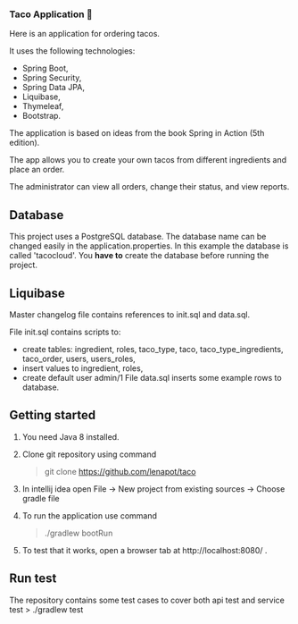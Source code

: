 ### Taco Application 🌮
Here is an application for ordering tacos.

It uses the following technologies:
- Spring Boot,
- Spring Security,
- Spring Data JPA,
- Liquibase,
- Thymeleaf,
- Bootstrap.

The application is based on ideas from the book Spring in Action (5th edition).

The app allows you to create your own tacos from different ingredients and place an order.

The administrator can view all orders, change their status, and view reports.

## Database

This project uses a PostgreSQL database. The database name can be changed easily in the application.properties.
In this example the database is called 'tacocloud'.
You **have to** create the database before running the project.

## Liquibase

Master changelog file contains references to init.sql and data.sql.

File init.sql contains scripts to:
   - create tables: ingredient, roles, taco_type, taco, taco_type_ingredients, taco_order, users, users_roles, 
   - insert values to ingredient, roles, 
   - create default user admin/1
File data.sql inserts some example rows to database.

## Getting started

1) You need Java 8 installed.

2) Clone git repository using command
    > git clone https://github.com/lenapot/taco

3) In intellij idea open File -> New project from existing sources -> Choose gradle file

4) To run the application use command
	> ./gradlew bootRun

5) To test that it works, open a browser tab at http://localhost:8080/ .

## Run test
The repository contains some test cases to cover both api test and service test
	> ./gradlew test

